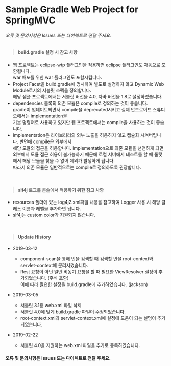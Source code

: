 # Sample Gradle Web Project for SpringMVC

###### 오류 및 문의사항은 Issues 또는 다이렉트로 전달 주세요.
> #### build.gradle 설정 시 참고 사항
- 웹 프로젝트는 eclipse-wtp 플러그인을 적용하면 eclipse 플러그인도 자동으로 포함됩니다.<br/>
  war 배포를 위한 war 플러그인도 포함시킵니다.
- Project Facet을 build.gradle에 명시하여 별도로 설정하지 않고 Dynamic Web Module로서의 서블릿 스펙을 정의합니다.<br/>
  해당 샘플 프로젝트에서는 서블릿 버전을 4.0, 자바 버전을 1.8로 설정하였습니다.
- dependencies 블록의 의존 모듈은 compile로 정의하는 것이 좋습니다.<br/>
  gradle이 업데이트되면서 compile을 deprecated시키고 실제 안드로이드 스튜디오에서는 implementation을<br/>
  기본 명령어로 사용하고 있지만 웹 프로젝트에서는 compile을 사용하는 것이 좋습니다.
- implementation은 라이브러리의 외부 노출을 허용하지 않고 캡슐화 시켜버립니다. 반면에 compile은 외부에서<br/>
  해당 모듈의 접근을 허용합니다. implementation으로 의존 모듈을 선언하게 되면 외부에서 모듈 접근 허용이 
  불가능하기 때문에 로컬 서버에서 테스트를 할 때 톰캣에서 해당 모듈을 찾을 수 없어 예외가 발생하게 됩니다.<br/>
  따라서 의존 모듈은 일반적으로는 compile로 정의하도록 권장합니다.

<br/>

> #### slf4j 로그를 콘솔에서 적용하기 위한 참고 사항
- resources 폴더에 있는 log4j2.xml파일 내용을 참고하여 Logger 사용 시 해당 클래스 이름과 레벨을 추가하면 됩니다.
- slf4j는 custom color가 지원되지 않습니다.

<br/>

> #### Update History
- 2019-03-12
  - component-scan을 통해 빈을 검색할 때 검색할 빈을 root-context와 servlet-context에 분리시켰습니다.
  - Rest 요청이 아닌 일반 비동기 요청을 할 때 필요한 ViewResolver 설정이 추가되었습니다. (주석 포함) <br/>
    이에 따라 필요한 설정을 build.gradle에 추가하였습니다. (jackson)
  
- 2019-03-05
  - 서블릿 3.1용 web.xml 파일 삭제
  - 서블릿 4.0에 맞게 build.gradle 파일이 수정되었습니다.
  - root-context.xml과 servlet-context.xml에 설정에 도움이 되는 설명이 추가되었습니다.
 
- 2019-02-22
  - 서블릿 4.0을 지원하는 web.xml 파일을 추가로 등록하였습니다.


#### 오류 및 문의사항은 Issues 또는 다이렉트로 전달 주세요.
